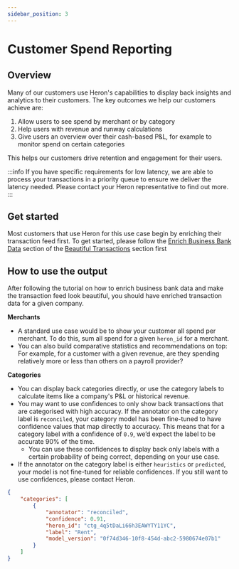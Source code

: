 ```yaml
---
sidebar_position: 3
---
```


# Customer Spend Reporting

## Overview

Many of our customers use Heron's capabilities to display back insights and analytics to their customers. 
The key outcomes we help our customers achieve are:

1. Allow users to see spend by merchant or by category
2. Help users with revenue and runway calculations
3. Give users an overview over their cash-based P&L, for example to monitor spend on certain categories

This helps our customers drive retention and engagement for their users.

:::info
If you have specific requirements for low latency, we are able to process your
transactions in a priority queue to ensure we deliver the latency needed.
Please contact your Heron representative to find out more.
:::

## Get started

Most customers that use Heron for this use case begin by enriching their transaction feed first. To get started, please follow the [Enrich Business Bank Data](beautiful-transactions#enrich-business-data) section of the [Beautiful Transactions](beautiful-transactions) section first

## How to use the output

After following the tutorial on how to enrich business bank data and make the transaction feed look beautiful, you should have enriched transaction data for a given company.

**Merchants**
- A standard use case would be to show your customer all spend per merchant. To do this, sum all spend for a given `heron_id` for a merchant.
- You can also build comparative statistics and recommendations on top: For example, for a customer with a given revenue, are they spending relatively more or less than others on a payroll provider?

**Categories**
- You can display back categories directly, or use the category labels to calculate items like a company's P&L or historical revenue.
- You may want to use confidences to only show back transactions that are categorised with high accuracy. If the annotator on the category label is `reconciled`, your category model has been fine-tuned to have confidence values that map directly to accuracy. This means that for a category label with a confidence of `0.9`, we’d expect the label to be accurate 90% of the time.
    - You can use these confidences to display back only labels with a certain probability of being correct, depending on your use case.
- If the annotator on the category label is either `heuristics` or `predicted`, your model is not fine-tuned for reliable confidences. If you still want to use confidences, please contact Heron.

```json
{
    "categories": [
        {
            "annotator": "reconciled",
            "confidence": 0.91,
            "heron_id": "ctg_4q5tDaLi66h3EAWYTY11YC",
            "label": "Rent",
            "model_version": "0f74d346-10f8-454d-abc2-5980674e07b1"
        }
    ]
}
```

